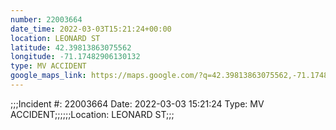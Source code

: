```yaml
---
number: 22003664
date_time: 2022-03-03T15:21:24+00:00
location: LEONARD ST
latitude: 42.39813863075562
longitude: -71.17482906130132
type: MV ACCIDENT
google_maps_link: https://maps.google.com/?q=42.39813863075562,-71.17482906130132
---
```


;;;Incident #: 22003664  Date: 2022-03-03 15:21:24   Type: MV ACCIDENT;;;;;;Location: LEONARD ST;;;

